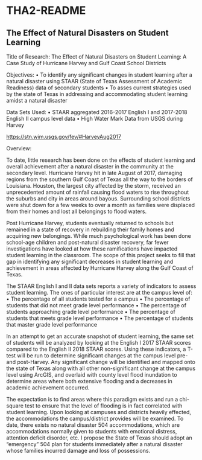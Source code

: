 # THA2-README
## **The Effect of Natural Disasters on Student Learning**

Title of Research:
The Effect of Natural Disasters on Student Learning: A Case Study of Hurricane Harvey and Gulf Coast School Districts 

Objectives:
•	To identify any significant changes in student learning after a natural disaster using STAAR (State of Texas Assessment of Academic Readiness) data of secondary students
•	To asses current strategies used by the state of Texas in addressing and accommodating student learning amidst a natural disaster

Data Sets Used: 
•	STAAR aggregated 2016-2017 English I and 2017-2018 English II campus level data
•	High Water Mark Data from USGS during Harvey

https://stn.wim.usgs.gov/fev/#HarveyAug2017


Overview: 

To date, little research has been done on the effects of student learning and overall achievement after a natural disaster in the community at the secondary level. Hurricane Harvey hit in late August of 2017, damaging regions from the southern Gulf Coast of Texas all the way to the borders of Louisiana. Houston, the largest city affected by the storm, received an unprecedented amount of rainfall causing flood waters to rise throughout the suburbs and city in areas around bayous. Surrounding school districts were shut down for a few weeks to over a month as families were displaced from their homes and lost all belongings to flood waters. 

Post Hurricane Harvey, students eventually returned to schools but remained in a state of recovery in rebuilding their family homes and acquiring new belongings. While much psychological work has been done school-age children and post-natural disaster recovery, far fewer investigations have looked at how these ramifications have impacted student learning in the classroom. The scope of this project seeks to fill that gap in identifying any significant decreases in student learning and achievement in areas affected by Hurricane Harvey along the Gulf Coast of Texas.

The STAAR English I and II data sets reports a variety of indicators to assess student learning. The ones of particular interest are at the campus level of: 
•	The percentage of all students tested for a campus 
•	The percentage of students that did not meet grade level performance
•	The percentage of students approaching grade level performance
•	The percentage of students that meets grade level performance
•	The percentage of students that master grade level performance

In an attempt to get an accurate snapshot of student learning, the same set of students will be analyzed by looking at the English I 2017 STAAR scores compared to the English II 2018 STAAR scores. Using these indicators, a T-test will be run to determine significant changes at the campus level pre- and post-Harvey. Any significant change will be identified and mapped onto the state of Texas along with all other non-significant change at the campus level using ArcGIS, and overlaid with county level flood inundation to determine areas where both extensive flooding and a decreases in academic achievement occurred. 

The expectation is to find areas where this paradigm exists and run a chi-square test to ensure that the level of flooding is in fact correlated with student learning. Upon looking at campuses and districts heavily effected, the accommodations the campus/district provides will be examined. To date, there exists no natural disaster 504 accommodations, which are accommodations normally given to students with emotional distress, attention deficit disorder, etc. I propose the State of Texas should adopt an “emergency” 504 plan for students immediately after a natural disaster whose families incurred damage and loss of possessions. 



